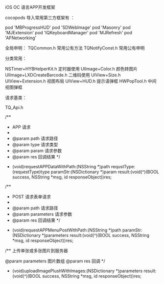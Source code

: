 iOS OC 语言APP开发框架

cocopods 导入常用第三方框架有 ：

pod 'MBProgressHUD'
pod 'SDWebImage'
pod 'Masonry'
pod 'MJExtension'
pod 'IQKeyboardManager'
pod 'MJRefresh'
pod 'AFNetworking'


全局申明：
TQCommon.h  常用公有方法
TQNotifyConst.h 常用公有申明

分类常用：

NSTimer+HYBHelperKit.h  定时器使用
UIImage+Color.h  颜色转图片
UIImage+LXDCreateBarcode.h 二维码使用
UIView+Size.h
UIView+Extension.h  视图布局
UIView+HUD.h  提示语弹框
HWPopTool.h 中间视图弹框

请求基类：

TQ_Api.h  

/**
*  APP 请求
*
*  @param path 请求路径
*  @param type 请求类型
*  @param param 请求参数
*  @param res  回调结果
*/
- (void)requestAPPDataWithPath:(NSString *)path
                                   requstType:(requestType)type
                                      paramStr:(NSDictionary *)param
                                            result:(void(^)(BOOL success, NSString *msg, id responseObject))res;

/**
*  POST 请求表单请求
*
*  @param path 请求路径
*  @param parameters 请求参数
*  @param res  回调结果
*/
- (void)requestAPPMenuPostWithPath:(NSString *)path
                                              paramStr:(NSDictionary *)parameters
                                                    result:(void(^)(BOOL success, NSString *msg, id responseObject))res;



/**
上传单张或多张图片到服务器

@param parameters 图片数组
@param res 回调
*/
- (void)uploadImagePlushWithImages:(NSDictionary *)parameters
                                                   result:(void(^)(BOOL success, NSString *msg, id responseObject))res;
